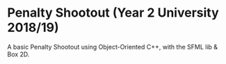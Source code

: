 # Penalty Shootout (Year 2 University 2018/19)  
A basic Penalty Shootout using Object-Oriented C++, with the SFML lib & Box 2D.  
